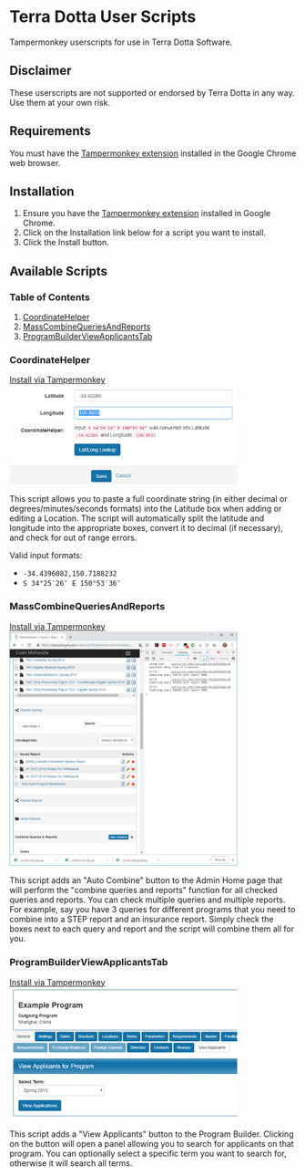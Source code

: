 
# Terra Dotta User Scripts
Tampermonkey userscripts for use in Terra Dotta Software.

## Disclaimer
These userscripts are not supported or endorsed by Terra Dotta in any way. Use them at your own risk.

## Requirements
You must have the [Tampermonkey extension](https://chrome.google.com/webstore/detail/tampermonkey/dhdgffkkebhmkfjojejmpbldmpobfkfo?hl=en) installed in the Google Chrome web browser.

## Installation
1. Ensure you have the [Tampermonkey extension](https://chrome.google.com/webstore/detail/tampermonkey/dhdgffkkebhmkfjojejmpbldmpobfkfo?hl=en) installed in Google Chrome.
2. Click on the Installation link below for a script you want to install.
3. Click the Install button.

## Available Scripts
### Table of Contents
1. <a href="#CoordinateHelper">CoordinateHelper</a>
2. [MassCombineQueriesAndReports](#MassCombineQueriesAndReports)
3. [ProgramBuilderViewApplicantsTab](#ProgramBuilderViewApplicantsTab)

### CoordinateHelper
<a href="https://github.com/cmckenzie6/TerraDottaUserScripts/raw/master/CoordinateHelper.user.js">Install via Tampermonkey</a><br>
<img src="https://raw.githubusercontent.com/cmckenzie6/TerraDottaUserScripts/master/screenshots/CoordinateHelper.PNG" width="400"/>
<p>This script allows you to paste a full coordinate string (in either decimal or degrees/minutes/seconds formats) into the Latitude box when adding or editing a Location. The script will automatically split the latitude and longitude into the appropriate boxes, convert it to decimal (if necessary), and check for out of range errors.</p>
<p>Valid input formats:</p>
<ul><li><code>-34.4396082,150.7188232</code></li><li><code>S 34°25′26″ E 150°53′36″</code></li></ul>

### MassCombineQueriesAndReports
<a href="https://github.com/cmckenzie6/TerraDottaUserScripts/raw/master/MassCombineQueriesAndReports.user.js">Install via Tampermonkey</a><br>
<img src="https://raw.githubusercontent.com/cmckenzie6/TerraDottaUserScripts/master/screenshots/MassCombineQueriesAndReports.PNG" width="400"/>
<p>This script adds an "Auto Combine" button to the Admin Home page that will perform the "combine queries and reports" function for all checked queries and reports. You can check multiple queries and multiple reports. For example, say you have 3 queries for different programs that you need to combine into a STEP report and an insurance report. Simply check the boxes next to each query and report and the script will combine them all for you.</p>

### ProgramBuilderViewApplicantsTab
<a href="https://github.com/cmckenzie6/TerraDottaUserScripts/raw/master/ProgramBuilderViewApplicantsTab.user.js">Install via Tampermonkey</a><br>
<img src="https://github.com/cmckenzie6/TerraDottaUserScripts/blob/master/screenshots/ProgramBuilderViewApplicantsTab.png" alt="drawing" width="400"/>
<p>This script adds a "View Applicants" button to the Program Builder. Clicking on the button will open a panel allowing you to search for applicants on that program. You can optionally select a specific term you want to search for, otherwise it will search all terms.</p>
